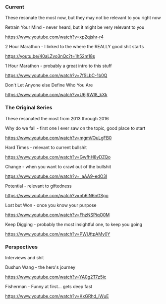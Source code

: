 
### Current 
These resonate the most now, but they may not be relevant to you right now


Retrain Your Mind - never heard, but it might be very relevant to you   

https://www.youtube.com/watch?v=xp2qjshr-r4


2 Hour Marathon - I linked to the where the REALLY good shit starts   

https://youtu.be/40aLZvo3nQc?t=1h52m18s


1 Hour Marathon - probably a great intro to this stuff   

https://www.youtube.com/watch?v=7fSLbC-1b0Q


Don't Let Anyone else Define Who You Are 

https://www.youtube.com/watch?v=U6jRWI8_kXk


### The Original Series
These resonated the most from 2013 through 2016

Why do we fall - first one I ever saw on the topic, good place to start  

https://www.youtube.com/watch?v=mgmVOuLgFB0


Hard Times - relevant to current bullshit  

https://www.youtube.com/watch?v=GwfhH8yDZQo


Change - when you want to crawl out of the bullshit  

https://www.youtube.com/watch?v=_aAA9-edO3I


Potential - relevant to giftedness  

https://www.youtube.com/watch?v=nb6iN6nGSgo


Lost but Won - once you know your purpose  

https://www.youtube.com/watch?v=FhzNSPiqO0M


Keep Digging - probably the most insightful one, to keep you going  

https://www.youtube.com/watch?v=PWUftpAMy0Y


### Perspectives
Interviews and shit  

Dushun Wang - the hero's journey  

https://www.youtube.com/watch?v=YA0g2T7z5ic


Fisherman - Funny at first... gets deep fast  

https://www.youtube.com/watch?v=KxGRhd_iWuE

